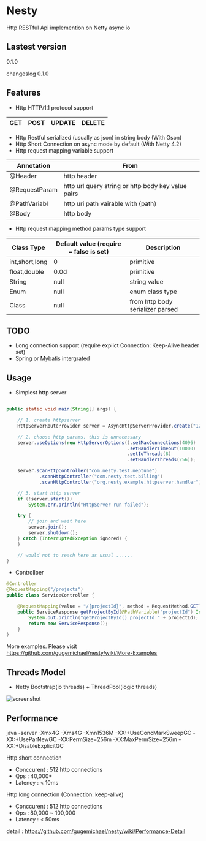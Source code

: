 # Nesty
Http RESTful Api implemention on Netty async io

## Lastest version
0.1.0

changeslog 
0.1.0 

## Features

* Http HTTP/1.1 protocol support 

GET | POST | UPDATE | DELETE
--- | --- | --- | ---

* Http Restful serialized (usually as json) in string body (With Gson)
* Http Short Connection on async mode by default (With Netty 4.2)
* Http request mapping variable support

Annotation | From 
--- | --- 
@Header | http header 
@RequestParam | http url query string or http body key value pairs 
@PathVariabl | http uri path vairable with {path} 
@Body | http body 

* Http request mapping method params type support

Class Type | Default value (require = false is set) | Description
--- | --- | --- 
int,short,long | 0 | primitive
float,double | 0.0d | primitive
String | null | string value
Enum | null | enum class type
Class | null | from http body serializer parsed

## TODO
* Long connection support (require explict Connection: Keep-Alive header set)
* Spring or Mybatis intergrated


## Usage

* Simplest http server

```java

public static void main(String[] args) {

    // 1. create httpserver
    HttpServerRouteProvider server = AsyncHttpServerProvider.create("127.0.0.1", 8080);

    // 2. choose http params. this is unnecessary
    server.useOptions(new HttpServerOptions().setMaxConnections(4096)
                                            .setHandlerTimeout(10000)
                                            .setIoThreads(8)
                                            .setHandlerThreads(256));

    server.scanHttpController("com.nesty.test.neptune")
            .scanHttpController("com.nesty.test.billing")
            .scanHttpController("org.nesty.example.httpserver.handler");

    // 3. start http server
    if (!server.start())
        System.err.println("HttpServer run failed");

    try {
        // join and wait here
        server.join();
        server.shutdown();
    } catch (InterruptedException ignored) {
    }

    // would not to reach here as usual ......
}
```

* Controlloer

```java
@Controller
@RequestMapping("/projects")
public class ServiceController {

	@RequestMapping(value = "/{projectId}", method = RequestMethod.GET)
	public ServiceResponse getProjectById(@PathVariable("projectId") Integer projectId) {
		System.out.println("getProjectById() projectId " + projectId);
		return new ServiceResponse();
	}
}

```

More examples. Please visit https://github.com/gugemichael/nesty/wiki/More-Examples

## Threads Model

* Netty Bootstrap(io threads) + ThreadPool(logic threads)

![screenshot](http://img1.tbcdn.cn/L1/461/1/40ef4fb553fb9b565ddf79989a6f17877dcb3de7)

## Performance

java -server -Xmx4G -Xms4G -Xmn1536M -XX:+UseConcMarkSweepGC -XX:+UseParNewGC -XX:PermSize=256m -XX:MaxPermSize=256m -XX:+DisableExplicitGC

Http short connection
* Conccurent : 512 http connections 
* Qps : 40,000+
* Latency : < 10ms

Http long connection (Connection: keep-alive)
* Conccurent : 512 http connections 
* Qps : 80,000 ~ 100,000
* Latency : < 50ms

detail : https://github.com/gugemichael/nesty/wiki/Performance-Detail

